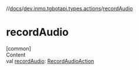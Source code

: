 //[docs](../../index.md)/[dev.inmo.tgbotapi.types.actions](index.md)/[recordAudio](record-audio.md)



# recordAudio  
[common]  
Content  
val [recordAudio](record-audio.md): [RecordAudioAction](-record-audio-action/index.md)  



